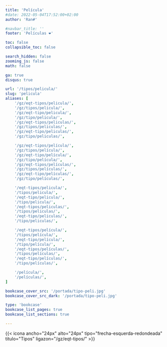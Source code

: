```yaml
---
title: 'Película'
#date: 2022-05-04T17:52:00+02:00
author: 'Ran#'

#navbar_title: ''
footer: 'Películas ❤️'

toc: false
collapsible_toc: false

search_hidden: false
zooming_js: false
math: false

ga: true
disqus: true

url: '/tipos/pelicula/'
slug: 'pelicula'
aliases: [
    '/gz/eqt-tipos/pelicula/',
    '/gz/tipos/pelicula/',
    '/gz/eqt-tipo/pelicula/',
    '/gz/tipo/pelicula/',
    '/gz/eqt-tipos/peliculas/',
    '/gz/tipos/peliculas/',
    '/gz/eqt-tipo/peliculas/',
    '/gz/tipo/peliculas/',

    '/gz/eqt-tipos/película/',
    '/gz/tipos/película/',
    '/gz/eqt-tipo/película/',
    '/gz/tipo/película/',
    '/gz/eqt-tipos/películas/',
    '/gz/tipos/películas/',
    '/gz/eqt-tipo/películas/',
    '/gz/tipo/películas/',

    '/eqt-tipos/pelicula/',
    '/tipos/pelicula/',
    '/eqt-tipo/pelicula/',
    '/tipo/pelicula/',
    '/eqt-tipos/peliculas/',
    '/tipos/peliculas/',
    '/eqt-tipo/peliculas/',
    '/tipo/peliculas/',

    '/eqt-tipos/película/',
    '/tipos/película/',
    '/eqt-tipo/película/',
    '/tipo/película/',
    '/eqt-tipos/películas/',
    '/tipos/películas/',
    '/eqt-tipo/películas/',
    '/tipo/películas/',

    '/película/',
    '/películas/',
]

bookcase_cover_src: '/portada/tipo-peli.jpg'
bookcase_cover_src_dark: '/portada/tipo-peli.jpg'

type: 'bookcase'
bookcase_list_pages: true
bookcase_list_sections: true

---
```


{{< icona ancho="24px" alto="24px" tipo="frecha-esquerda-redondeada" titulo="Tipos" ligazon="/gz/eqt-tipos/" >}}
